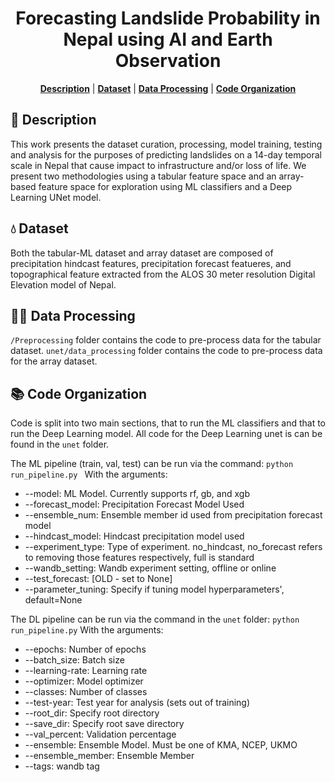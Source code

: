 <div align="center">

# Forecasting Landslide Probability in Nepal using AI and Earth Observation

<p>
<b><a href="#-description">Description</a></b>
|
<b><a href="#-dataset">Dataset</a></b>
|
<b><a href="#-data-processing">Data Processing</a></b>
|
<b><a href="#-code-organization">Code Organization</a></b>
</p>

</div>

## 📄 Description
This work presents the dataset curation, processing, model training, testing and analysis for the purposes of predicting landslides on a 14-day temporal scale in Nepal that cause impact to infrastructure and/or loss of life. We present two methodologies using a tabular feature space and an array-based feature space for exploration using ML classifiers and a Deep Learning UNet model.

## 💧 Dataset
Both the tabular-ML dataset and array dataset are composed of precipitation hindcast features, precipitation forecast featueres, and topographical feature extracted from the ALOS 30 meter resolution Digital Elevation model of Nepal. 

## 👩‍🔬 Data Processing
`/Preprocessing` folder contains the code to pre-process data for the tabular dataset.
`unet/data_processing` folder contains the code to pre-process data for the array dataset.

## 📚 Code Organization
Code is split into two main sections, that to run the ML classifiers and that to run the Deep Learning model. All code for the Deep Learning unet is can be found in the `unet` folder.

The ML pipeline (train, val, test) can be run via the command:
```python run_pipeline.py ```
With the arguments:
- --model: ML Model. Currently supports rf, gb, and xgb
- --forecast_model: Precipitation Forecast Model Used
- --ensemble_num: Ensemble member id used from precipitation forecast model
- --hindcast_model: Hindcast precipitation model used
- --experiment_type: Type of experiment. no_hindcast, no_forecast refers to removing those features respectively, full is standard
- --wandb_setting: Wandb experiment setting, offline or online
- --test_forecast: [OLD - set to None]
- --parameter_tuning: Specify if tuning model hyperparameters', default=None

The DL pipeline can be run via the command in the `unet` folder:
```python run_pipeline.py```
With the arguments:
- --epochs: Number of epochs
- --batch_size: Batch size
- --learning-rate: Learning rate
- --optimizer: Model optimizer
- --classes: Number of classes
- --test-year: Test year for analysis (sets out of training)
- --root_dir: Specify root directory
- --save_dir: Specify root save directory
- --val_percent: Validation percentage
- --ensemble: Ensemble Model. Must be one of KMA, NCEP, UKMO
- --ensemble_member: Ensemble Member
- --tags: wandb tag
